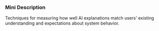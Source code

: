 ### Mini Description

Techniques for measuring how well AI explanations match users' existing understanding and expectations about system behavior.
